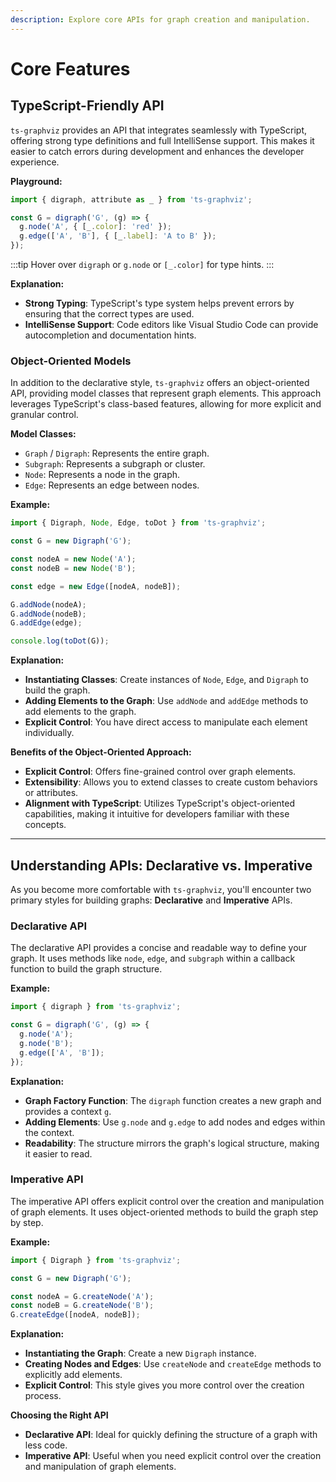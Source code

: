 ```yaml
---
description: Explore core APIs for graph creation and manipulation.
---
```



# Core Features

## TypeScript-Friendly API

`ts-graphviz` provides an API that integrates seamlessly with TypeScript, offering strong type definitions and full IntelliSense support. This makes it easier to catch errors during development and enhances the developer experience.

**Playground:**

```ts ts-graphviz:read-only
import { digraph, attribute as _ } from 'ts-graphviz';

const G = digraph('G', (g) => {
  g.node('A', { [_.color]: 'red' });
  g.edge(['A', 'B'], { [_.label]: 'A to B' });
});
```

:::tip
Hover over `digraph` or `g.node` or `[_.color]` for type hints.
:::

**Explanation:**

- **Strong Typing**: TypeScript's type system helps prevent errors by ensuring that the correct types are used.
- **IntelliSense Support**: Code editors like Visual Studio Code can provide autocompletion and documentation hints.

### Object-Oriented Models

In addition to the declarative style, `ts-graphviz` offers an object-oriented API, providing model classes that represent graph elements. This approach leverages TypeScript's class-based features, allowing for more explicit and granular control.

**Model Classes:**

- `Graph` / `Digraph`: Represents the entire graph.
- `Subgraph`: Represents a subgraph or cluster.
- `Node`: Represents a node in the graph.
- `Edge`: Represents an edge between nodes.

**Example:**

```typescript
import { Digraph, Node, Edge, toDot } from 'ts-graphviz';

const G = new Digraph('G');

const nodeA = new Node('A');
const nodeB = new Node('B');

const edge = new Edge([nodeA, nodeB]);

G.addNode(nodeA);
G.addNode(nodeB);
G.addEdge(edge);

console.log(toDot(G));
```

**Explanation:**

- **Instantiating Classes**: Create instances of `Node`, `Edge`, and `Digraph` to build the graph.
- **Adding Elements to the Graph**: Use `addNode` and `addEdge` methods to add elements to the graph.
- **Explicit Control**: You have direct access to manipulate each element individually.

**Benefits of the Object-Oriented Approach:**

- **Explicit Control**: Offers fine-grained control over graph elements.
- **Extensibility**: Allows you to extend classes to create custom behaviors or attributes.
- **Alignment with TypeScript**: Utilizes TypeScript's object-oriented capabilities, making it intuitive for developers familiar with these concepts.

---

## Understanding APIs: Declarative vs. Imperative

As you become more comfortable with `ts-graphviz`, you'll encounter two primary styles for building graphs: **Declarative** and **Imperative** APIs.

### Declarative API

The declarative API provides a concise and readable way to define your graph. It uses methods like `node`, `edge`, and `subgraph` within a callback function to build the graph structure.

**Example:**

```typescript
import { digraph } from 'ts-graphviz';

const G = digraph('G', (g) => {
  g.node('A');
  g.node('B');
  g.edge(['A', 'B']);
});
```

**Explanation:**

- **Graph Factory Function**: The `digraph` function creates a new graph and provides a context `g`.
- **Adding Elements**: Use `g.node` and `g.edge` to add nodes and edges within the context.
- **Readability**: The structure mirrors the graph's logical structure, making it easier to read.

### Imperative API

The imperative API offers explicit control over the creation and manipulation of graph elements. It uses object-oriented methods to build the graph step by step.

**Example:**

```typescript
import { Digraph } from 'ts-graphviz';

const G = new Digraph('G');

const nodeA = G.createNode('A');
const nodeB = G.createNode('B');
G.createEdge([nodeA, nodeB]);
```

**Explanation:**

- **Instantiating the Graph**: Create a new `Digraph` instance.
- **Creating Nodes and Edges**: Use `createNode` and `createEdge` methods to explicitly add elements.
- **Explicit Control**: This style gives you more control over the creation process.

**Choosing the Right API**

- **Declarative API**: Ideal for quickly defining the structure of a graph with less code.
- **Imperative API**: Useful when you need explicit control over the creation and manipulation of graph elements.
